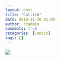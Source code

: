 ```yaml
---
layout: post
title: "Cultish"
date: 2018-11-30 01:00
author: rcadmin
comments: true
categories: [Comics]
tags: []
---
```

<a href="../comics/2018/11/30/cultish"><img src="http://dl.bitsmack.com/comics/20181130.jpg" /></a>

